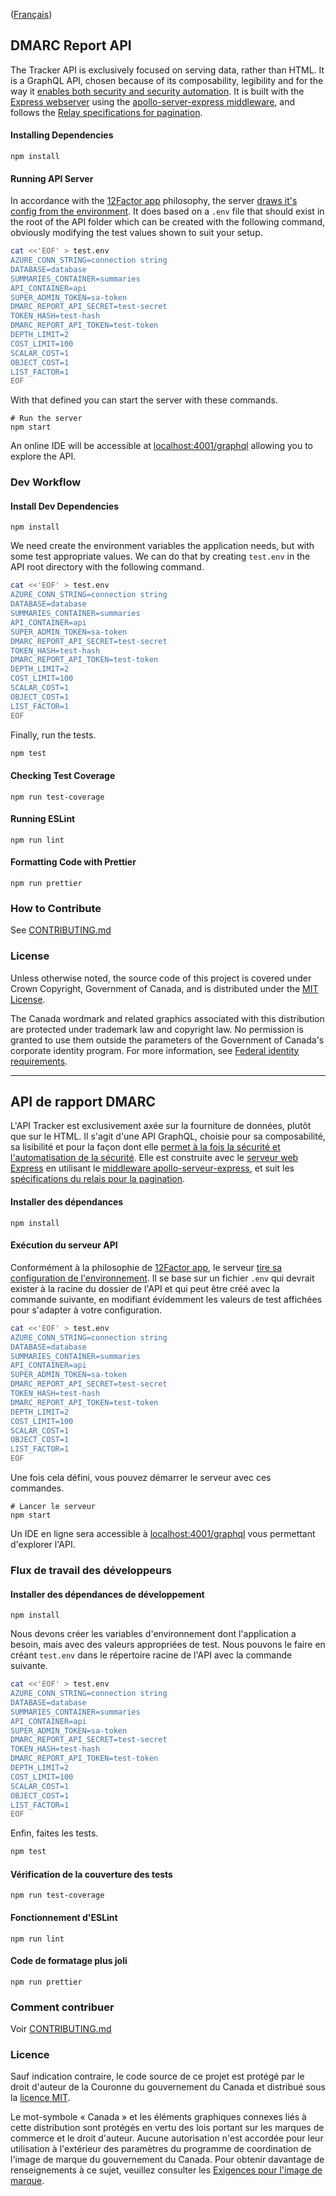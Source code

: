 ([Français](#api-de-rapport-dmarc))

## DMARC Report API
The Tracker API is exclusively focused on serving data, rather than HTML. It is a GraphQL API, chosen because of its composability, legibility and for the way it [enables both security and security automation](https://www.youtube.com/watch?v=gqvyCdyp3Nw).
It is built with the [Express webserver](https://expressjs.com/) using the [apollo-server-express middleware](https://github.com/apollographql/apollo-server/tree/main/packages/apollo-server-express), and follows the [Relay specifications for pagination](https://relay.dev/graphql/connections.htm).

#### Installing Dependencies

```shell
npm install
```

#### Running API Server

In accordance with the [12Factor app](https://12factor.net) philosophy, the server [draws it's config from the environment](https://12factor.net/config). It does based on a `.env` file that should exist in the root of the API folder which can be created with the following command, obviously modifying the test values shown to suit your setup.

```bash
cat <<'EOF' > test.env
AZURE_CONN_STRING=connection string
DATABASE=database
SUMMARIES_CONTAINER=summaries
API_CONTAINER=api
SUPER_ADMIN_TOKEN=sa-token
DMARC_REPORT_API_SECRET=test-secret
TOKEN_HASH=test-hash
DMARC_REPORT_API_TOKEN=test-token
DEPTH_LIMIT=2
COST_LIMIT=100
SCALAR_COST=1
OBJECT_COST=1
LIST_FACTOR=1
EOF
```
With that defined you can start the server with these commands.

```shell
# Run the server
npm start
```

An online IDE will be accessible at [localhost:4001/graphql](http://localhost:4001/graphql) allowing you to explore the API.

### Dev Workflow

#### Install Dev Dependencies
```shell
npm install
```

We need create the environment variables the application needs, but with some test appropriate values. We can do that by creating `test.env` in the API root directory with the following command.

```bash
cat <<'EOF' > test.env
AZURE_CONN_STRING=connection string
DATABASE=database
SUMMARIES_CONTAINER=summaries
API_CONTAINER=api
SUPER_ADMIN_TOKEN=sa-token
DMARC_REPORT_API_SECRET=test-secret
TOKEN_HASH=test-hash
DMARC_REPORT_API_TOKEN=test-token
DEPTH_LIMIT=2
COST_LIMIT=100
SCALAR_COST=1
OBJECT_COST=1
LIST_FACTOR=1
EOF
```

Finally, run the tests.

```bash
npm test
```

#### Checking Test Coverage

```shell
npm run test-coverage
```

#### Running ESLint

```shell
npm run lint
```

#### Formatting Code with Prettier
```shell
npm run prettier
```

### How to Contribute

See [CONTRIBUTING.md](CONTRIBUTING.md)

### License

Unless otherwise noted, the source code of this project is covered under Crown Copyright, Government of Canada, and is distributed under the [MIT License](LICENSE).

The Canada wordmark and related graphics associated with this distribution are protected under trademark law and copyright law. No permission is granted to use them outside the parameters of the Government of Canada's corporate identity program. For more information, see [Federal identity requirements](https://www.canada.ca/en/treasury-board-secretariat/topics/government-communications/federal-identity-requirements.html).

______________________

## API de rapport DMARC

L'API Tracker est exclusivement axée sur la fourniture de données, plutôt que sur le HTML. Il s'agit d'une API GraphQL, choisie pour sa composabilité, sa lisibilité et pour la façon dont elle [permet à la fois la sécurité et l'automatisation de la sécurité](https://www.youtube.com/watch?v=gqvyCdyp3Nw). Elle est construite avec le [serveur web Express](https://expressjs.com/) en utilisant le [middleware apollo-serveur-express](https://github.com/apollographql/apollo-server/tree/main/packages/apollo-server-express), et suit les [spécifications du relais pour la pagination](https://relay.dev/graphql/connections.htm).

#### Installer des dépendances

```shell
npm install
```

#### Exécution du serveur API

Conformément à la philosophie de [12Factor app](https://12factor.net), le serveur [tire sa configuration de l'environnement](https://12factor.net/config). Il se base sur un fichier `.env` qui devrait exister à la racine du dossier de l'API et qui peut être créé avec la commande suivante, en modifiant évidemment les valeurs de test affichées pour s'adapter à votre configuration.

```bash
cat <<'EOF' > test.env
AZURE_CONN_STRING=connection string
DATABASE=database
SUMMARIES_CONTAINER=summaries
API_CONTAINER=api
SUPER_ADMIN_TOKEN=sa-token
DMARC_REPORT_API_SECRET=test-secret
TOKEN_HASH=test-hash
DMARC_REPORT_API_TOKEN=test-token
DEPTH_LIMIT=2
COST_LIMIT=100
SCALAR_COST=1
OBJECT_COST=1
LIST_FACTOR=1
EOF
```
Une fois cela défini, vous pouvez démarrer le serveur avec ces commandes.
```shell
# Lancer le serveur
npm start
```
Un IDE en ligne sera accessible à [localhost:4001/graphql](http://localhost:4001/graphql) vous permettant d'explorer l'API.

### Flux de travail des développeurs

#### Installer des dépendances de développement
```shell
npm install
```

Nous devons créer les variables d'environnement dont l'application a besoin, mais avec des valeurs appropriées de test. Nous pouvons le faire en créant `test.env` dans le répertoire racine de l'API avec la commande suivante.

```bash
cat <<'EOF' > test.env
AZURE_CONN_STRING=connection string
DATABASE=database
SUMMARIES_CONTAINER=summaries
API_CONTAINER=api
SUPER_ADMIN_TOKEN=sa-token
DMARC_REPORT_API_SECRET=test-secret
TOKEN_HASH=test-hash
DMARC_REPORT_API_TOKEN=test-token
DEPTH_LIMIT=2
COST_LIMIT=100
SCALAR_COST=1
OBJECT_COST=1
LIST_FACTOR=1
EOF
```
Enfin, faites les tests.

```bash
npm test
```

#### Vérification de la couverture des tests

```shell
npm run test-coverage
```

#### Fonctionnement d'ESLint

```shell
npm run lint
```

#### Code de formatage plus joli
```shell
npm run prettier
```

### Comment contribuer

Voir [CONTRIBUTING.md](CONTRIBUTING.md)

### Licence

Sauf indication contraire, le code source de ce projet est protégé par le droit d'auteur de la Couronne du gouvernement du Canada et distribué sous la [licence MIT](LICENSE).

Le mot-symbole « Canada » et les éléments graphiques connexes liés à cette distribution sont protégés en vertu des lois portant sur les marques de commerce et le droit d'auteur. Aucune autorisation n'est accordée pour leur utilisation à l'extérieur des paramètres du programme de coordination de l'image de marque du gouvernement du Canada. Pour obtenir davantage de renseignements à ce sujet, veuillez consulter les [Exigences pour l'image de marque](https://www.canada.ca/fr/secretariat-conseil-tresor/sujets/communications-gouvernementales/exigences-image-marque.html).

